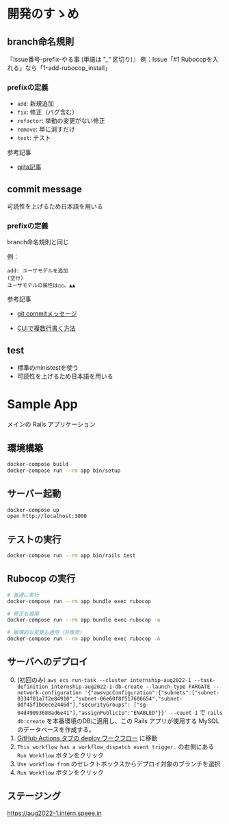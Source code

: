 # 開発のすゝめ

## branch命名規則
『Issue番号-prefix-やる事 (単語は ”_” 区切り)』
例：Issue「#1 Rubocopを入れる」なら「1-add-rubocop_install」
### prefixの定義
- `add`: 新規追加
- `fix`: 修正（バグ含む）
- `refactor`: 挙動の変更がない修正
- `remove`: 単に消すだけ
- `test`: テスト

参考記事
- [qiita記事](https://qiita.com/konatsu_p/items/dfe199ebe3a7d2010b3e)

## commit message
可読性を上げるため日本語を用いる
### prefixの定義
branch命名規則と同じ

例：
```
add: ユーザモデルを追加
(空行)
ユーザモデルの属性は◯◯、▲▲
```
参考記事
- [git commitメッセージ](https://qiita.com/itosho/items/9565c6ad2ffc24c09364)

- [CUIで複数行書く方法](https://qiita.com/mimickn/items/586eb64e9da5b5c63e4f)


## test
- 標準のministestを使う
- 可読性を上げるため日本語を用いる

# Sample App

メインの Rails アプリケーション

## 環境構築

``` bash
docker-compose build
docker-compose run --rm app bin/setup
```

## サーバー起動

``` bash
docker-compose up
open http://localhost:3000
```

## テストの実行

``` bash
docker-compose run --rm app bin/rails test
```

## Rubocop の実行

``` bash
# 普通に実行
docker-compose run --rm app bundle exec rubocop

# 修正も適用
docker-compose run --rm app bundle exec rubocop -a

# 破壊的な変更も適用（非推奨）
docker-compose run --rm app bundle exec rubocop -A
```

## サーバへのデプロイ

0. (初回のみ) `aws ecs run-task --cluster internship-aug2022-1 --task-definition internship-aug2022-1-db-create --launch-type FARGATE --network-configuration '{"awsvpcConfiguration":{"subnets":["subnet-0334f01a7f2e84910","subnet-06e60f8f517606654","subnet-0df45f1bdece2446d"],"securityGroups": ["sg-04d49093688ad6e41"],"assignPublicIp":"ENABLED"}}' --count 1` で `rails db:create` を本番環境のDBに適用し、この Rails アプリが使用する MySQL のデータベースを作成する。
1. [GitHub Actions タブの deploy ワークフロー](https://github.com/speee/hr-eng-internship-2022-1st-team-1/actions) に移動
2. `This workflow has a workflow_dispatch event trigger.` の右側にある `Run Workflow` ボタンをクリック
3. `Use workflow from` のセレクトボックスからデプロイ対象のブランチを選択
4. `Run Workflow` ボタンをクリック

## ステージング
https://aug2022-1.intern.speee.in
